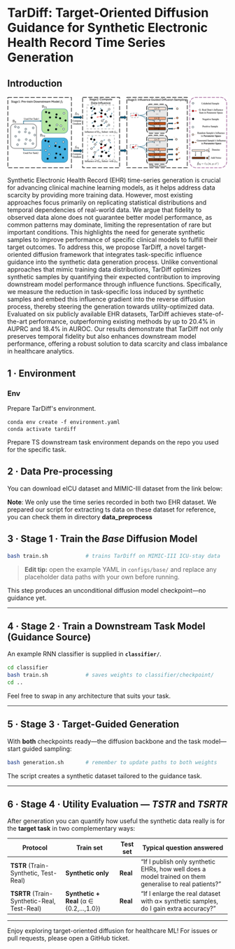 # TarDiff: Target-Oriented Diffusion Guidance for Synthetic Electronic Health Record Time Series Generation

  

## Introduction
![TarDiff OverView](./images/overview.png)

Synthetic Electronic Health Record (EHR) time-series generation is crucial for advancing clinical machine learning models, as it helps address data scarcity by providing more training data. However, most existing approaches focus primarily on replicating statistical distributions and temporal dependencies of real-world data. We argue that fidelity to observed data alone does not guarantee better model performance, as common patterns may dominate, limiting the representation of rare but important conditions. This highlights the need for generate synthetic samples to improve performance of specific clinical models to fulfill their target outcomes. To address this, we propose TarDiff, a novel target-oriented diffusion framework that integrates task-specific influence guidance into the synthetic data generation process. Unlike conventional approaches that mimic training data distributions, TarDiff optimizes synthetic samples by quantifying their expected contribution to improving downstream model performance through influence functions. Specifically, we measure the reduction in task-specific loss induced by synthetic samples and embed this influence gradient into the reverse diffusion process, thereby steering the generation towards utility-optimized data. Evaluated on six publicly available EHR datasets, TarDiff achieves state-of-the-art performance, outperforming existing methods by up to 20.4% in AUPRC and 18.4% in AUROC. Our results demonstrate that TarDiff not only preserves temporal fidelity but also enhances downstream model performance, offering a robust solution to data scarcity and class imbalance in healthcare analytics.


## 1 · Environment

### Env
Prepare TarDiff's environment.
```
conda env create -f environment.yaml
conda activate tardiff
```

Prepare TS downstream task environment depands on the repo you used for the specific task.

## 2 · Data Pre-processing
You can download eICU dataset and MIMIC-III dataset from the link below:

**Note**: We only use the time series recorded in both two EHR dataset. We prepared our script for extracting ts data on these dataset for reference, you can check them in directory **data_preprocess**


## 3 · Stage 1 · Train the *Base* Diffusion Model

```bash
bash train.sh            # trains TarDiff on MIMIC-III ICU-stay data
```

> **Edit tip:** open the example YAML in `configs/base/` and replace any placeholder data paths with your own before running.

This step produces an unconditional diffusion model checkpoint—no guidance yet.

---

## 4 · Stage 2 · Train a Downstream Task Model (Guidance Source)

An example RNN classifier is supplied in **`classifier/`**.

```bash
cd classifier
bash train.sh            # saves weights to classifier/checkpoint/
cd ..
```

Feel free to swap in any architecture that suits your task.

---

## 5 · Stage 3 · Target-Guided Generation

With **both** checkpoints ready—the diffusion backbone and the task model—start guided sampling:

```bash
bash generation.sh       # remember to update paths to both weights
```

The script creates a synthetic dataset tailored to the guidance task.

---

## 6 · Stage 4 · Utility Evaluation — *TSTR* and *TSRTR*

After generation you can quantify how useful the synthetic data really is for the **target task** in two complementary ways:

| Protocol | Train set | Test set | Typical question answered |
|----------|-----------|----------|---------------------------|
| **TSTR** (Train-Synthetic, Test-Real) | **Synthetic only** | **Real** | “If I publish only synthetic EHRs, how well does a model trained on them generalise to real patients?” |
| **TSRTR** (Train-Synthetic-Real, Test-Real) | **Synthetic + Real** (α ∈ {0.2,…,1.0}) | **Real** | “If I enlarge the real dataset with α× synthetic samples, do I gain extra accuracy?” |

---

Enjoy exploring target-oriented diffusion for healthcare ML!  For issues or pull requests, please open a GitHub ticket.
